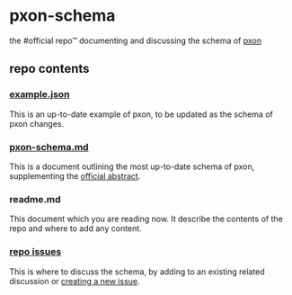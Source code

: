 # pxon-schema
the #official repo™ documenting and discussing the schema of [pxon](http://pxon.github.io)

## repo contents

### [example.json](/blob/master/example.json)

This is an up-to-date example of pxon, to be updated as the schema of pxon changes.

### [pxon-schema.md](/blob/master/pxon-schema.md)

This is a document outlining the most up-to-date schema of pxon, supplementing the [official abstract](http://pxon.github.io).

### readme.md

This document which you are reading now. It describe the contents of the repo and where to add any content.

### [repo issues](https://github.com/pxon/pxon-schema/issues)

This is where to discuss the schema, by adding to an existing related discussion or [creating a new issue](https://github.com/pxon/pxon-schema/issues/new).
